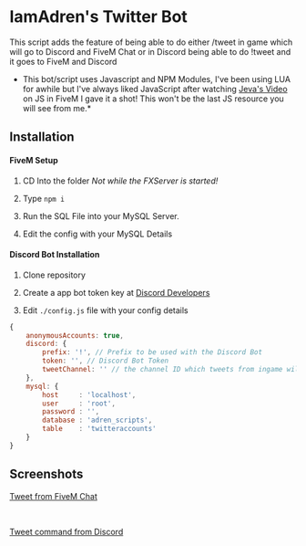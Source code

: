 <h1>IamAdren's Twitter Bot</h1>
<p>This script adds the feature of being able to do either /tweet in game which will go to Discord and FiveM Chat or in Discord being able to do !tweet and it goes to FiveM and Discord</p>

* This bot/script uses Javascript and NPM Modules, I've been using LUA for awhile but I've always liked JavaScript after watching [Jeva's Video](https://www.youtube.com/channel/UCI7x329xu2rLbtVvFPVIhiQ) on JS in FiveM I gave it a shot! This won't be the last JS resource you will see from me.*

## Installation
#### FiveM Setup
1. CD Into the folder *Not while the FXServer is started!*

2. Type ```npm i```

3. Run the SQL File into your MySQL Server.

4. Edit the config with your MySQL Details

#### Discord Bot Installation 
1. Clone repository

2. Create a app bot token key at [Discord Developers](https://discordapp.com/developers/applications/me)

3. Edit ```./config.js``` file with your config details
```javascript
{
    anonymousAccounts: true,
    discord: {
        prefix: '!', // Prefix to be used with the Discord Bot
        token: '', // Discord Bot Token
        tweetChannel: '' // the channel ID which tweets from ingame will go to
    },
    mysql: {
        host     : 'localhost',
        user     : 'root',
        password : '',
        database : 'adren_scripts',
        table    : 'twitteraccounts'
    }
}
```

## Screenshots
<p><u>Tweet from FiveM Chat</u></p>
<img src="https://i.imgur.com/wRo841E.jpeg" alt="">
<img src="https://i.imgur.com/ceGQlea.png" alt="">

<p><u>Tweet command from Discord</u></p>
<img src="https://i.imgur.com/3SpdB1f.png" alt="">
<img src="https://i.imgur.com/sSMfxCt.png" alt="">
